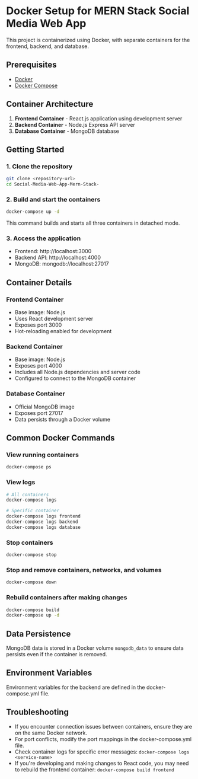 # Docker Setup for MERN Stack Social Media Web App

This project is containerized using Docker, with separate containers for the frontend, backend, and database.

## Prerequisites

- [Docker](https://docs.docker.com/get-docker/)
- [Docker Compose](https://docs.docker.com/compose/install/)

## Container Architecture

1. **Frontend Container** - React.js application using development server
2. **Backend Container** - Node.js Express API server
3. **Database Container** - MongoDB database

## Getting Started

### 1. Clone the repository

```bash
git clone <repository-url>
cd Social-Media-Web-App-Mern-Stack-
```

### 2. Build and start the containers

```bash
docker-compose up -d
```

This command builds and starts all three containers in detached mode.

### 3. Access the application

- Frontend: http://localhost:3000
- Backend API: http://localhost:4000
- MongoDB: mongodb://localhost:27017

## Container Details

### Frontend Container

- Base image: Node.js
- Uses React development server
- Exposes port 3000
- Hot-reloading enabled for development

### Backend Container

- Base image: Node.js
- Exposes port 4000
- Includes all Node.js dependencies and server code
- Configured to connect to the MongoDB container

### Database Container

- Official MongoDB image
- Exposes port 27017
- Data persists through a Docker volume

## Common Docker Commands

### View running containers

```bash
docker-compose ps
```

### View logs

```bash
# All containers
docker-compose logs

# Specific container
docker-compose logs frontend
docker-compose logs backend
docker-compose logs database
```

### Stop containers

```bash
docker-compose stop
```

### Stop and remove containers, networks, and volumes

```bash
docker-compose down
```

### Rebuild containers after making changes

```bash
docker-compose build
docker-compose up -d
```

## Data Persistence

MongoDB data is stored in a Docker volume `mongodb_data` to ensure data persists even if the container is removed.

## Environment Variables

Environment variables for the backend are defined in the docker-compose.yml file.

## Troubleshooting

- If you encounter connection issues between containers, ensure they are on the same Docker network.
- For port conflicts, modify the port mappings in the docker-compose.yml file.
- Check container logs for specific error messages: `docker-compose logs <service-name>`
- If you're developing and making changes to React code, you may need to rebuild the frontend container: `docker-compose build frontend` 